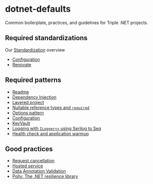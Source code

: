 # dotnet-defaults

Common boilerplate, practices, and guidelines for Triple .NET projects.

## Required standardizations

Our [Standardization](./Standards/Readme.md) overview

- [Configuration](./Standards/Configuration/Readme.md)
- [Renovate](./Standards/Renovate/Readme.md)

## Required patterns

- [Readme](Patterns/Readme.md)
- [Dependency Injection](Patterns/DependencyInjection.md)
- [Layered project](Patterns/LayeredProject.md)
- [Nullable reference types and `required`](Patterns/Nullables.md)
- [Options pattern](Patterns/Options.md)
- [Configuration](Patterns/Configuration.md)
- [KeyVault](Patterns/KeyVault.md)
- [Logging with `ILogger<>` using Serilog to Seq](Patterns/Serilog.md)
- [Health check and application warmup](Patterns/HealthCheck+WarmUp.md)

## Good practices

- [Request cancellation](Patterns/CancelRequest.md)
- [Hosted service](Patterns/HostedService.md)
- [Data Annotation Validation](Patterns/Validation.md)
- [Polly: The .NET resilience library](Patterns/Polly.md)
